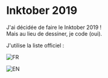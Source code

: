 # Inktober 2019
  
J'ai décidée de faire le Inktober 2019 !  
Mais au lieu de dessiner, je code (oui).  

J'utilise la liste officiel :

![FR](https://digitalpainting.school/forum/uploads/monthly_2019_09/inktober.jpg.58da36be6dd30879023c138f6efab7c8.jpg)

![EN](https://digitalpainting.school/forum/uploads/monthly_2019_09/2019promptlist.png.b08bfef2ed32176e0656e80c19950ed3.png)
